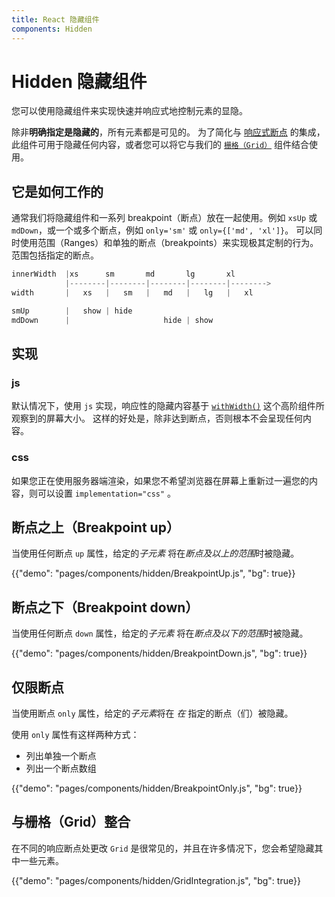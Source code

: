 ```yaml
---
title: React 隐藏组件
components: Hidden
---
```


# Hidden 隐藏组件

<p class="description">您可以使用隐藏组件来实现快速并响应式地控制元素的显隐。</p>

除非**明确指定是隐藏的**，所有元素都是可见的。 为了简化与 [响应式断点](/customization/breakpoints/) 的集成，此组件可用于隐藏任何内容，或者您可以将它与我们的 [`栅格（Grid）`](/components/grid/) 组件结合使用。

## 它是如何工作的

通常我们将隐藏组件和一系列 breakpoint（断点）放在一起使用。例如 `xsUp` 或 `mdDown`，或一个或多个断点，例如 `only='sm'` 或 `only={['md', 'xl']}`。 可以同时使用范围（Ranges）和单独的断点（breakpoints）来实现极其定制的行为。 范围包括指定的断点。

```js
innerWidth  |xs      sm       md       lg       xl
            |--------|--------|--------|--------|-------->
width       |   xs   |   sm   |   md   |   lg   |   xl

smUp        |   show | hide
mdDown      |                     hide | show

```

## 实现

### js

默认情况下，使用 `js` 实现，响应性的隐藏内容基于 [`withWidth()`](/customization/breakpoints/#withwidth) 这个高阶组件所观察到的屏幕大小。 这样的好处是，除非达到断点，否则根本不会呈现任何内容。

### css

如果您正在使用服务器端渲染，如果您不希望浏览器在屏幕上重新过一遍您的内容，则可以设置 `implementation="css"` 。

## 断点之上（Breakpoint up）

当使用任何断点 `up` 属性，给定的*子元素* 将在*断点及以上的范围*时被隐藏。

{{"demo": "pages/components/hidden/BreakpointUp.js", "bg": true}}

## 断点之下（Breakpoint down）

当使用任何断点 `down` 属性，给定的*子元素* 将在*断点及以下的范围*时被隐藏。

{{"demo": "pages/components/hidden/BreakpointDown.js", "bg": true}}

## 仅限断点

当使用断点 `only` 属性，给定的*子元素*将在 *在* 指定的断点（们）被隐藏。

使用 `only` 属性有这样两种方式：

- 列出单独一个断点
- 列出一个断点数组

{{"demo": "pages/components/hidden/BreakpointOnly.js", "bg": true}}

## 与栅格（Grid）整合

在不同的响应断点处更改 `Grid` 是很常见的，并且在许多情况下，您会希望隐藏其中一些元素。

{{"demo": "pages/components/hidden/GridIntegration.js", "bg": true}}